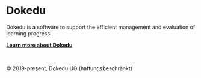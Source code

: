 # Dokedu

Dokedu is a software to support the efficient management and evaluation of learning progress

**[Learn more about Dokedu](https://dokedu.org)**

<br />

© 2019-present, Dokedu UG (haftungsbeschränkt)

